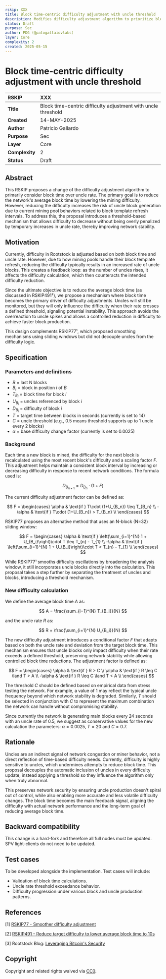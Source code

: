 ```yaml
---
rskip: XXX
title: Block time-centric difficulty adjustment with uncle threshold
description: Modifies difficulty adjustment algorithm to prioritize block time over uncle rate, enhancing stability and security.
status: Draft
purpose: Sec
author: PDG (@patogallaiovlabs)
layer: Core
complexity: 2
created: 2025-05-15
---
```


# Block time-centric difficulty adjustment with uncle threshold

| RSKIP          | XXX                                                           |
| :------------ |:-------------|
| **Title**      | Block time-centric difficulty adjustment with uncle threshold |
| **Created**    | 14-MAY-2025                                                   |
| **Author**     | Patricio Gallardo                                             |
| **Purpose**    | Sec                                                           |
| **Layer**      | Core                                                          |
| **Complexity** | 2                                                             |
| **Status**     | Draft                                                         |

## Abstract

This RSKIP proposes a change of the difficulty adjustment algorithm to primarily consider block time over uncle rate. The primary goal is to reduce the network's average block time by lowering the mining difficulty. However, reducing the difficulty increases the risk of uncle block generation due to current mining pool behaviors related to block template refresh intervals. To address this, the proposal introduces a threshold-based mechanism that allows difficulty to decrease without being overly penalized by temporary increases in uncle rate, thereby improving network stability.

## Motivation

Currently, difficulty in Rootstock is adjusted based on both block time and uncle rate. However, due to how mining pools handle their block template refresh, reducing the difficulty typically results in an increased rate of uncle blocks. This creates a feedback loop: as the number of uncles rises, it affects the difficulty calculation, which then counteracts the intended difficulty reduction.

Since the ultimate objective is to reduce the average block time (as discussed in RSKIP491²), we propose a mechanism where block time becomes the primary driver of difficulty adjustments. Uncles will still be monitored, but they will only influence the difficulty when their rate crosses a defined threshold, signaling potential instability. This approach avoids the overreaction to uncle spikes and allows a controlled reduction in difficulty to achieve faster block production.

This design complements  RSKIP77¹, which proposed smoothing mechanisms using sliding windows but did not decouple uncles from the difficulty logic.

## Specification

### Parameters and definitions

* $B$ = last N blocks
* $B_i$ = block in position $i$ of $B$
* $T_{B_i}$ = block time for block $i$
* $U_{B_i}$ = uncles referenced by block $i$
* $D_{B_i}$ = difficulty of block $i$
* $T$ = target time between blocks in seconds (currently is set to 14)
* $C$ = uncle threshold (e.g., 0.5 means threshold supports up to 1 uncle every 2 blocks)
* $\alpha$ = base difficulty change factor (currently is set to 0.0025)

### Background

Each time a new block is mined, the difficulty for the next block is recalculated using the most recent block's difficulty and a scaling factor $F$. This adjustment helps maintain a consistent block interval by increasing or decreasing difficulty in response to recent network conditions. The formula used is:

$$
D_{B_{n+1}} = D_{B_{n}} \cdot (1 + F)
$$

The current difficulty adjustment factor can be defined as:

$$
F = \begin{cases}
\alpha & \text{if }  T\cdot (1+U_{B_n}) \leq T_{B_n} \\
-\alpha & \text{if } T\cdot (1+U_{B_n}) > T_{B_n} \\
\end{cases}
$$

RSKIP77 proposes an alternative method that uses an N-block (N=32) sliding window:

$$
F = \begin{cases}
\alpha & \text{if } \left(\sum_{i=1}^{N} 1 + U_{B_i}\right)\cdot T \leq T_{n} - T_{1} \\
-\alpha & \text{if } \left(\sum_{i=1}^{N} 1 + U_{B_i}\right)\cdot T > T_{n} - T_{1} \\
\end{cases}
$$

While RSKIP77¹ smooths difficulty oscillations by broadening the analysis window, it still incorporates uncle blocks directly into the calculation. This proposal takes a step further by separating the treatment of uncles and blocks, introducing a threshold mechanism.

### New difficulty calculation

We define the average block time $A$ as:

$$
A = \frac{\sum_{i=1}^{N} T_{B_i}}{N}
$$

and the uncle rate $R$ as:

$$
R = \frac{\sum_{i=1}^{N} U_{B_i}}{N}
$$

The new difficulty adjustment introduces a conditional factor $F$ that adapts based on both the uncle rate and deviation from the target block time. This mechanism ensures that uncle blocks only impact difficulty when their rate exceeds a defined threshold, preserving network stability while allowing controlled block time reductions. The adjustment factor is defined as:

$$
F = \begin{cases}
\alpha & \text{if } R > C \\
\alpha & \text{if } R \leq C \land T > A \\
-\alpha & \text{if } R \leq C \land T < A \\
\end{cases}
$$

The threshold $C$ should be defined based on empirical data from stress testing the network. For example, a value of 1 may reflect the typical uncle frequency beyond which network stability is degraded. Similarly, $T$ should be selected in conjunction with $C$ to represent the maximum combination the network can handle without compromising stability.

Since currently the network is generating main blocks every 24 seconds with an uncle rate of 0.5, we suggest as conservative values for the new calculation the parameters: $\alpha = 0.0025$, $T = 20$ and $C = 0.7$.

## Rationale

Uncles are an indirect signal of network congestion or miner behavior, not a direct reflection of time-based difficulty needs. Currently, difficulty is highly sensitive to uncles, which undermines attempts to reduce block time. This proposal decouples the automatic inclusion of uncles in every difficulty update, instead applying a threshold so they influence the algorithm only when truly abnormal.

This preserves network security by ensuring uncle production doesn't spiral out of control, while also enabling more accurate and less volatile difficulty changes. The block time becomes the main feedback signal, aligning the difficulty with actual network performance and the long-term goal of reducing average block time.

## Backward compatibility

This change is a hard-fork and therefore all full nodes must be updated. SPV light-clients do not need to be updated.

## Test cases

To be developed alongside the implementation. Test cases will include:

* Validation of block time calculations.
* Uncle rate threshold exceedance behavior.
* Difficulty progression under various block and uncle production patterns.

## References

\[1] [RSKIP77 - Smoother difficulty adjustment](https://ips.rootstock.io/IPs/RSKIP77.html)

\[2] [RSKIP491 - Reduce target difficulty to lower average block time to 10s](https://ips.rootstock.io/IPs/RSKIP491.html)

\[3] Rootstock Blog: [Leveraging Bitcoin's Security](https://rootstock.io/blog/leveraging-bitcoins-security-exploring-the-dynamics-of-merged-mining/)

## Copyright

Copyright and related rights waived via [CC0](https://creativecommons.org/publicdomain/zero/1.0/).
